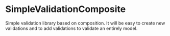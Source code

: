# SimpleValidationComposite
Simple validation library based on composition. It will be easy to create new validations and to add validations to validate an entirely model.


